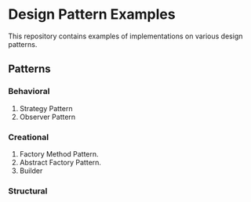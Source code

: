 # Design Pattern Examples
This repository contains examples of implementations on various design patterns.

## Patterns
### Behavioral
1. Strategy Pattern
2. Observer Pattern

### Creational
1. Factory Method Pattern.
2. Abstract Factory Pattern.
3. Builder

### Structural
